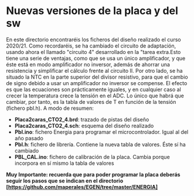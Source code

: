 
Nuevas versiones de la placa y del sw
=====================================
En este directorio encontraréis los ficheros del diseño realizado el curso 2020/21. 
Como recordaréis, se ha cambiado el circuito de adaptación, usando ahora el llamado "circuito 4" desarrollado en la "tarea extra.Esto tiene una serie de
ventajas, como que se usa un único amplificador, y que éste está en modo amplificador no inversor, además de ahorrar una resistencia y simplificar el cálculo frente al circuito II. 
Por otro lado, se ha situado la NTC en la parte superior del divisor resistivo, para que el cambio de signo debido a usar un amplificador no inversor se compense. El efecto es que las ecuaciones son prácticamente iguales, y en cualquier caso al crecer la temperatura crece la tensión en el ADC. Lo único que habrá que cambiar, por tanto, es la tabla de valores de T en función de la tensión (fichero pbl.h). A modo de resumen:
  - **Placa2caras_CTO2_4.brd**: trazado de pistas del diseño
  - **Placa2caras_CTO2_4.sch**: esquema del diseño realizado
  - **Pbl.ino**: fichero Energia para programar el microcontrolador. Igual al del año pasado
  - **Pbl.h**: fichero de librería. Contiene la nueva tabla de valores. Éste sí ha cambiado
  - **PBL_CAL.ino**: fichero de calibración de la placa. Cambia porque incorpora en sí mismo la tabla de valores 

**Muy Importante: recuerda que para poder programar la placa deberás seguir los pasos que se indican en el directorio [https://github.com/maperales/EGEN/tree/master/ENERGIA]**
